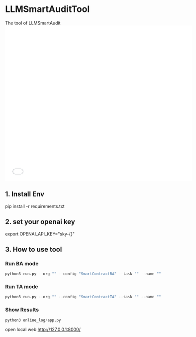 # LLMSmartAuditTool
The tool of LLMSmartAudit
<embed src="./framework.pdf" width="600" height="500" type="application/pdf">


## 1. Install Env
pip install -r requirements.txt

## 2. set your openai key
export OPENAI_API_KEY="sky-{}"

## 3. How to use tool
###  Run BA mode
```python
python3 run.py --org "" --config "SmartContractBA" --task "" --name ""
```

### Run TA mode
```python
python3 run.py --org "" --config "SmartContractTA" --task "" --name ""
```

### Show Results
```python
python3 online_log/app.py
```
open local web http://127.0.0.1:8000/
